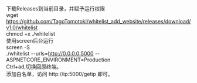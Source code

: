 下载Releases到当前目录，并赋予运行权限  
wget https://github.com/TagoTomotoki/whitelist_add_website/releases/download/v1.0/whitelist  
chmod +x ./whitelist  
使用screen后台运行  
screen -S  
./whitelist --urls=http://0.0.0.0:5000 --ASPNETCORE_ENVIRONMENT=Production  
Ctrl+ad,切换回原终端。  
添加白名单，访问 http://ip:5000/getip 即可。  
